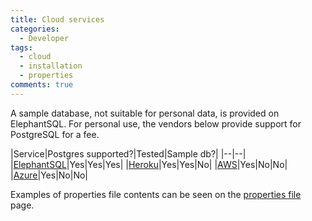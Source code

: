 ```yaml
---
title: Cloud services
categories:
  - Developer
tags:
  - cloud
  - installation
  - properties
comments: true
---
```


A sample database, not suitable for personal data, is provided on ElephantSQL. For personal use, the vendors below provide support for PostgreSQL for a fee.

|Service|Postgres supported?|Tested|Sample db?|
|--|--|
|[ElephantSQL](https://www.elephantsql.com/)|Yes|Yes|Yes|
|[Heroku](https://www.heroku.com/postgres)|Yes|Yes|No|
|[AWS](https://aws.amazon.com/rds/postgresql/)|Yes|No|No|
|[Azure](https://azure.microsoft.com/en-us/services/postgresql/?&OCID=AID719825_SEM_wv1V1myZ&lnkd=Google_Azure_Brand&gclid=EAIaIQobChMImJeMuP_Z4gIVUFmGCh1LAAeeEAAYASAAEgJQ3vD_BwE)|Yes|No|No|


Examples of properties file contents can be seen on the [properties file](/software/props) page.


